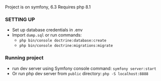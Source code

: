 Project is on symfony, 6.3
Requires php 8.1
### SETTING UP
* Set up database credentials in .env
* Import `dump.sql` or run commands:
  * `php bin/console doctrine:database:create`
  * `php bin/console doctrine:migrations:migrate`

### Running project
* run dev server using Symfony console command: `symfony server:start`
* Or run php dev server from `public` directory: `php -S localhost:8888`
